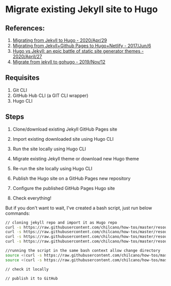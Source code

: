 # Migrate existing Jekyll site to Hugo 

## References:
1. [Migrating from Jekyll to Hugo - 2020/Apr/29](https://chenhuijing.com/blog/migrating-from-jekyll-to-hugo/)
2. [Migrating from Jekyll+Github Pages to Hugo+Netlify - 2017/Jun/6](https://www.sarasoueidan.com/blog/jekyll-ghpages-to-hugo-netlify/)
3. [Hugo vs Jekyll: an epic battle of static site generator themes - 2020/April/27](https://victoria.dev/blog/hugo-vs-jekyll-an-epic-battle-of-static-site-generator-themes/)
4. [Migrate from jekyll to gohugo - 2019/Nov/12](https://haefelfinger.ch/posts/2019/2019-11-12-Migrate-from-jekyll-to-hugo/)

## Requisites

1. Git CLI
2. GitHub Hub CLI (a GIT CLI wrapper)
3. Hugo CLI

## Steps

1. Clone/download existing Jekyll GitHub Pages site

2. Import existing downloaded site using Hugo CLI

3. Run the site locally using Hugo CLI

4. Migrate existing Jekyll theme or download new Hugo theme

5. Re-run the site locally using Hugo CLI

6. Publish the Hugo site on a GitHub Pages new repository

7. Configure the published GitHub Pages Hugo site

8. Check everything!


But if you don't want to wait, I've created a bash script, just run below commands:

```sh
// cloning jekyll repo and import it as Hugo repo
curl -s https://raw.githubusercontent.com/chilcano/how-tos/master/resources/migrate_jekyll_to_hugo.sh | bash
curl -s https://raw.githubusercontent.com/chilcano/how-tos/master/resources/migrate_jekyll_to_hugo.sh | bash -s -- -t=https://github.com/vividvilla/ezhil
curl -s https://raw.githubusercontent.com/chilcano/how-tos/master/resources/migrate_jekyll_to_hugo.sh | bash -s -- --theme=https://github.com/ribice/kiss
curl -s https://raw.githubusercontent.com/chilcano/how-tos/master/resources/migrate_jekyll_to_hugo.sh | bash -s -- -d=dir1

//running the script in the same bash context allow change directory
source <(curl -s https://raw.githubusercontent.com/chilcano/how-tos/master/resources/migrate_jekyll_to_hugo.sh) -d=dir2
source <(curl -s https://raw.githubusercontent.com/chilcano/how-tos/master/resources/migrate_jekyll_to_hugo.sh) -d=dir2 -t=https://github.com/vividvilla/ezhil

// check it locally

// publish it to GitHub
 
```
